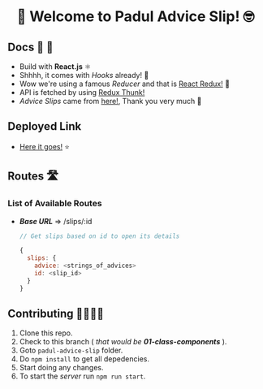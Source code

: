 <div align="center">
  <h1>
   🤩 Welcome to Padul Advice Slip! 🤓
  </h1>
</div>

## Docs 📝 📕

  - Build with **React.js** ⚛️
  - Shhhh, it comes with _Hooks_ already! 🤫
  - Wow we're using a famous _Reducer_ and that is [React Redux!](https://react-redux.js.org/) 🥳
  - API is fetched by using [Redux Thunk!](https://github.com/reduxjs/redux-thunk)
  - _Advice Slips_ came from [here!](https://api.adviceslip.com/), Thank you very much 🤩

## Deployed Link

  - [Here it goes!](https://padul-advice-slips.web.app/) ⭐️

## Routes 🛣

### List of Available Routes

  - _**Base URL**_ => /slips/:id 
      ```javascript
      // Get slips based on id to open its details

      {
        slips: {
          advice: <strings_of_advices>
          id: <slip_id>
        }
      }
      ```

## Contributing 🤜🏼🤛🏼

  1. Clone this repo.
  2. Check to this branch ( _that would be **01-class-components**_ ).
  3. Goto `padul-advice-slip` folder.
  4. Do `npm install` to get all depedencies.
  5. Start doing any changes.
  6. To start the _server_ run `npm run start`.

